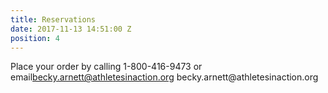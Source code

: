 ```yaml
---
title: Reservations
date: 2017-11-13 14:51:00 Z
position: 4
---
```


<p>Place your order by calling 1-800-416-9473 or email<a href="mailto:becky.arnett@athletesinaction.org">becky.arnett@athletesinaction.org</a> becky.arnett@athletesinaction.org </p>
</div>
